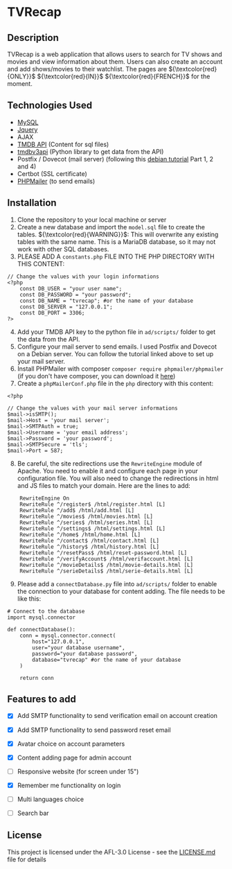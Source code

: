 # TVRecap

## Description
TVRecap is a web application that allows users to search for TV shows and movies and view information about them. Users can also create an account and add shows/movies to their watchlist. The pages are ${\textcolor{red}{ONLY}}$ ${\textcolor{red}{IN}}$ ${\textcolor{red}{FRENCH}}$ for the moment.

## Technologies Used
- [MySQL](https://www.mysql.com/)
- [Jquery](https://jquery.com/)
- AJAX
- [TMDB API](https://developer.themoviedb.org/docs/getting-started) (Content for sql files)
- [tmdbv3api](https://pypi.org/project/tmdbv3api/) (Python library to get data from the API)
- Postfix / Dovecot (mail server) (following this [debian tutorial](https://www.linuxbabe.com/mail-server/build-email-server-from-scratch-debian-postfix-smtp) Part 1, 2 and 4)
- Certbot (SSL certificate)
- [PHPMailer](https://github.com/PHPMailer/PHPMailer) (to send emails)

## Installation
1. Clone the repository to your local machine or server
2. Create a new database and import the `model.sql` file to create the tables.
${\textcolor{red}{WARNING}}$: This will overwrite any existing tables with the same name. This is a MariaDB database, so it may not work with other SQL databases.
3. PLEASE ADD A `constants.php` FILE INTO THE PHP DIRECTORY WITH THIS CONTENT:
```
// Change the values with your login informations
<?php
    const DB_USER = "your user name";
    const DB_PASSWORD = "your password";
    const DB_NAME = "tvrecap"; #or the name of your database
    const DB_SERVER = "127.0.0.1";
    const DB_PORT = 3306;
?>
```
4. Add your TMDB API key to the python file in `ad/scripts/` folder to get the data from the API.
5. Configure your mail server to send emails. I used Postfix and Dovecot on a Debian server. You can follow the tutorial linked above to set up your mail server.
6. Install PHPMailer with composer `composer require phpmailer/phpmailer` (if you don't have composer, you can download it [here](https://getcomposer.org/download/))
7. Create a `phpMailerConf.php` file in the `php` directory with this content:
```
<?php

// Change the values with your mail server informations
$mail->isSMTP();
$mail->Host = 'your mail server';
$mail->SMTPAuth = true;
$mail->Username = 'your email address';
$mail->Password = 'your password';
$mail->SMTPSecure = 'tls';
$mail->Port = 587;
```
8. Be careful, the site redirections use the `RewriteEngine` module of Apache. You need to enable it and configure each page in your configuration file. You will also need to change the redirections in html and JS files to match your domain.
Here are the lines to add:
```
    RewriteEngine On
    RewriteRule ^/register$ /html/register.html [L]
    RewriteRule ^/add$ /html/add.html [L]
    RewriteRule ^/movies$ /html/movies.html [L]
    RewriteRule ^/series$ /html/series.html [L]
    RewriteRule ^/settings$ /html/settings.html [L]
    RewriteRule ^/home$ /html/home.html [L]
    RewriteRule ^/contact$ /html/contact.html [L]
    RewriteRule ^/history$ /html/history.html [L]
    RewriteRule ^/resetPass$ /html/reset-password.html [L]
    RewriteRule ^/verifyAccount$ /html/verifaccount.html [L]
    RewriteRule ^/movieDetails$ /html/movie-details.html [L]
    RewriteRule ^/serieDetails$ /html/serie-details.html [L]
```
9. Please add a `connectDatabase.py` file into `ad/scripts/` folder to enable the connection to your database for content adding. The file needs to be like this:
```
# Connect to the database
import mysql.connector

def connectDatabase():
    conn = mysql.connector.connect(
        host="127.0.0.1",
        user="your database username",
        password="your database password",
        database="tvrecap" #or the name of your database
    )

    return conn
```

## Features to add
- [X] Add SMTP functionality to send verification email on account creation
- [X] Add SMTP functionality to send password reset email
- [X] Avatar choice on account parameters
- [X] Content adding page for admin account
- [ ] Responsive website (for screen under 15")
- [X] Remember me functionality on login
- [ ] Multi languages choice
- [ ] Search bar
      

## License
This project is licensed under the AFL-3.0 License - see the [LICENSE.md](LICENSE.md) file for details
